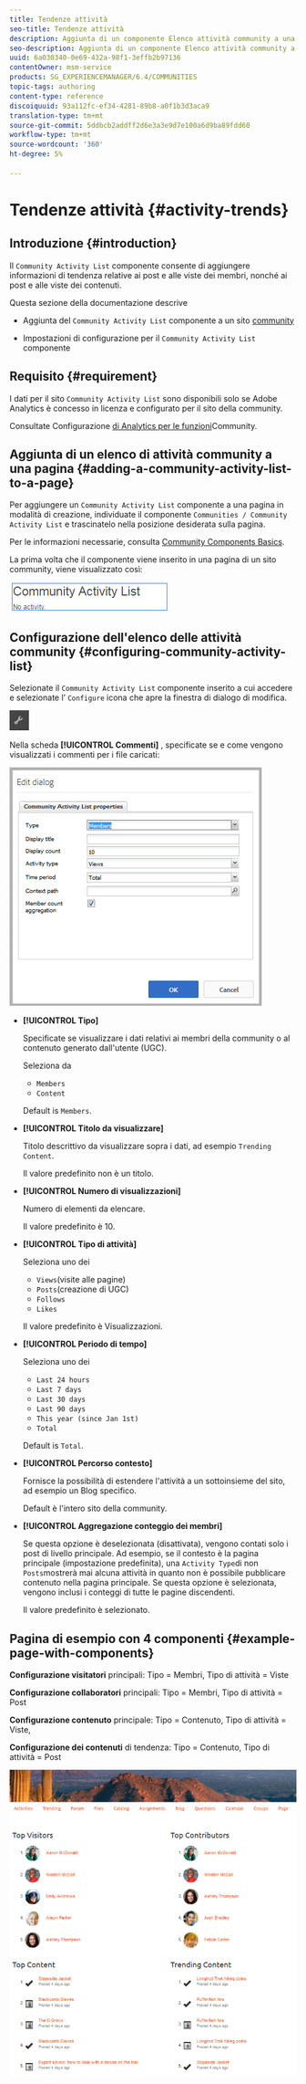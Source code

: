 ```yaml
---
title: Tendenze attività
seo-title: Tendenze attività
description: Aggiunta di un componente Elenco attività community a una pagina
seo-description: Aggiunta di un componente Elenco attività community a una pagina
uuid: 6a030340-0e69-432a-98f1-3effb2b97136
contentOwner: msm-service
products: SG_EXPERIENCEMANAGER/6.4/COMMUNITIES
topic-tags: authoring
content-type: reference
discoiquuid: 93a112fc-ef34-4281-89b8-a0f1b3d3aca9
translation-type: tm+mt
source-git-commit: 5ddbcb2addff2d6e3a3e9d7e100a6d9ba89fdd60
workflow-type: tm+mt
source-wordcount: '360'
ht-degree: 5%

---
```



# Tendenze attività {#activity-trends}

## Introduzione {#introduction}

Il `Community Activity List` componente consente di aggiungere informazioni di tendenza relative ai post e alle viste dei membri, nonché ai post e alle viste dei contenuti.

Questa sezione della documentazione descrive

* Aggiunta del `Community Activity List` componente a un sito [community](overview.md#community-sites)

* Impostazioni di configurazione per il `Community Activity List` componente

## Requisito {#requirement}

I dati per il sito `Community Activity List` sono disponibili solo se  Adobe Analytics è concesso in licenza e configurato per il sito della community.

Consultate Configurazione [di Analytics per le funzioni](analytics.md)Community.

## Aggiunta di un elenco di attività community a una pagina {#adding-a-community-activity-list-to-a-page}

Per aggiungere un `Community Activity List` componente a una pagina in modalità di creazione, individuate il componente `Communities / Community Activity List` e trascinatelo nella posizione desiderata sulla pagina.

Per le informazioni necessarie, consulta [Community Components Basics](basics.md).

La prima volta che il componente viene inserito in una pagina di un sito community, viene visualizzato così:

![chlimage_1-227](assets/chlimage_1-227.png)

## Configurazione dell&#39;elenco delle attività community  {#configuring-community-activity-list}

Selezionate il `Community Activity List` componente inserito a cui accedere e selezionate l’ `Configure` icona che apre la finestra di dialogo di modifica.

![chlimage_1-228](assets/chlimage_1-228.png)

Nella scheda **[!UICONTROL Commenti]** , specificate se e come vengono visualizzati i commenti per i file caricati:

![chlimage_1-229](assets/chlimage_1-229.png)

* **[!UICONTROL Tipo]**

   Specificate se visualizzare i dati relativi ai membri della community o al contenuto generato dall&#39;utente (UGC).

   Seleziona da
   * `Members`
   * `Content`

   Default is `Members`.

* **[!UICONTROL Titolo da visualizzare]**

   Titolo descrittivo da visualizzare sopra i dati, ad esempio `Trending Content`.

   Il valore predefinito non è un titolo.

* **[!UICONTROL Numero di visualizzazioni]**

   Numero di elementi da elencare.

   Il valore predefinito è 10.

* **[!UICONTROL Tipo di attività]**

   Seleziona uno dei
   * `Views`(visite alle pagine)
   * `Posts`(creazione di UGC)
   * `Follows`
   * `Likes`

   Il valore predefinito è Visualizzazioni.

* **[!UICONTROL Periodo di tempo]**

   Seleziona uno dei
   * `Last 24 hours`
   * `Last 7 days`
   * `Last 30 days`
   * `Last 90 days`
   * `This year (since Jan 1st)`
   * `Total`

   Default is `Total`.

* **[!UICONTROL Percorso contesto]**

   Fornisce la possibilità di estendere l&#39;attività a un sottoinsieme del sito, ad esempio un Blog specifico.

   Default è l&#39;intero sito della community.

* **[!UICONTROL Aggregazione conteggio dei membri]**

   Se questa opzione è deselezionata (disattivata), vengono contati solo i post di livello principale. Ad esempio, se il contesto è la pagina principale (impostazione predefinita), una `Activity Type`di non `Posts`mostrerà mai alcuna attività in quanto non è possibile pubblicare contenuto nella pagina principale. Se questa opzione è selezionata, vengono inclusi i conteggi di tutte le pagine discendenti.

   Il valore predefinito è selezionato.

## Pagina di esempio con 4 componenti {#example-page-with-components}

**Configurazione visitatori** principali: Tipo = Membri, Tipo di attività = Viste

**Configurazione collaboratori** principali: Tipo = Membri, Tipo di attività = Post

**Configurazione contenuto** principale: Tipo = Contenuto, Tipo di attività = Viste,

**Configurazione dei contenuti** di tendenza: Tipo = Contenuto, Tipo di attività = Post

![chlimage_1-230](assets/chlimage_1-230.png)
